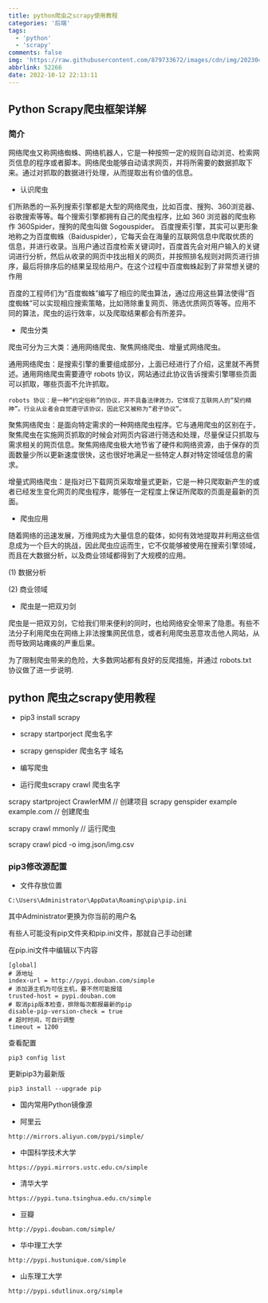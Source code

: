 ```yaml
---
title: python爬虫之scrapy使用教程
categories: '后端'
tags:
  - 'python'
  - 'scrapy'
comments: false
img: 'https://raw.githubusercontent.com/879733672/images/cdn/img/202304262104764.png'
abbrlink: 52266
date: 2022-10-12 22:13:11
---
```


## Python Scrapy爬虫框架详解

### 简介

网络爬虫又称网络蜘蛛、网络机器人，它是一种按照一定的规则自动浏览、检索网页信息的程序或者脚本。网络爬虫能够自动请求网页，并将所需要的数据抓取下来。通过对抓取的数据进行处理，从而提取出有价值的信息。
* 认识爬虫

们所熟悉的一系列搜索引擎都是大型的网络爬虫，比如百度、搜狗、360浏览器、谷歌搜索等等。每个搜索引擎都拥有自己的爬虫程序，比如 360 浏览器的爬虫称作 360Spider，搜狗的爬虫叫做 Sogouspider。
百度搜索引擎，其实可以更形象地称之为百度蜘蛛（Baiduspider），它每天会在海量的互联网信息中爬取优质的信息，并进行收录。当用户通过百度检索关键词时，百度首先会对用户输入的关键词进行分析，然后从收录的网页中找出相关的网页，并按照排名规则对网页进行排序，最后将排序后的结果呈现给用户。在这个过程中百度蜘蛛起到了非常想关键的作用

百度的工程师们为“百度蜘蛛”编写了相应的爬虫算法，通过应用这些算法使得“百度蜘蛛”可以实现相应搜索策略，比如筛除重复网页、筛选优质网页等等。应用不同的算法，爬虫的运行效率，以及爬取结果都会有所差异。

* 爬虫分类

爬虫可分为三大类：通用网络爬虫、聚焦网络爬虫、增量式网络爬虫。

通用网络爬虫：是搜索引擎的重要组成部分，上面已经进行了介绍，这里就不再赘述。通用网络爬虫需要遵守 robots 协议，网站通过此协议告诉搜索引擎哪些页面可以抓取，哪些页面不允许抓取。
```
robots 协议：是一种“约定俗称”的协议，并不具备法律效力，它体现了互联网人的“契约精神”。行业从业者会自觉遵守该协议，因此它又被称为“君子协议”。
```

聚焦网络爬虫：是面向特定需求的一种网络爬虫程序。它与通用爬虫的区别在于，聚焦爬虫在实施网页抓取的时候会对网页内容进行筛选和处理，尽量保证只抓取与需求相关的网页信息。聚焦网络爬虫极大地节省了硬件和网络资源，由于保存的页面数量少所以更新速度很快，这也很好地满足一些特定人群对特定领域信息的需求。

增量式网络爬虫：是指对已下载网页采取增量式更新，它是一种只爬取新产生的或者已经发生变化网页的爬虫程序，能够在一定程度上保证所爬取的页面是最新的页面。

* 爬虫应用

随着网络的迅速发展，万维网成为大量信息的载体，如何有效地提取并利用这些信息成为一个巨大的挑战，因此爬虫应运而生，它不仅能够被使用在搜索引擎领域，而且在大数据分析，以及商业领域都得到了大规模的应用。

(1) 数据分析

(2) 商业领域

* 爬虫是一把双刃剑

爬虫是一把双刃剑，它给我们带来便利的同时，也给网络安全带来了隐患。有些不法分子利用爬虫在网络上非法搜集网民信息，或者利用爬虫恶意攻击他人网站，从而导致网站瘫痪的严重后果。

为了限制爬虫带来的危险，大多数网站都有良好的反爬措施，并通过 robots.txt 协议做了进一步说明.


## python 爬虫之scrapy使用教程

* pip3 install scrapy

* scrapy startporject 爬虫名字

* scrapy genspider 爬虫名字 域名

* 编写爬虫

* 运行爬虫scrapy crawl 爬虫名字


scrapy startproject CrawlerMM  // 创建项目
scrapy genspider example example.com   // 创建爬虫

scrapy crawl mmonly   // 运行爬虫

scrapy crawl picd -o img.json/img.csv

### pip3修改源配置

* 文件存放位置
```
C:\Users\Administrator\AppData\Roaming\pip\pip.ini
```
其中Administrator更换为你当前的用户名

有些人可能没有pip文件夹和pip.ini文件，那就自己手动创建

在pip.ini文件中编辑以下内容
```
[global]
# 源地址
index-url = http://pypi.douban.com/simple
# 添加源主机为可信主机，要不然可能报错
trusted-host = pypi.douban.com
# 取消pip版本检查，排除每次都报最新的pip
disable-pip-version-check = true
# 超时时间，可自行调整
timeout = 1200
```
查看配置
```
pip3 config list
```

更新pip3为最新版
```
pip3 install --upgrade pip
```

* 国内常用Python镜像源

-  阿里云
```
http://mirrors.aliyun.com/pypi/simple/
```

- 中国科学技术大学
```
https://pypi.mirrors.ustc.edu.cn/simple
```

- 清华大学
```
https://pypi.tuna.tsinghua.edu.cn/simple
```

- 豆瓣
```
http://pypi.douban.com/simple/
```

- 华中理工大学
```
http://pypi.hustunique.com/simple
```

- 山东理工大学
```
http://pypi.sdutlinux.org/simple
```